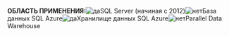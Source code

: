 <Token>**ОБЛАСТЬ ПРИМЕНЕНИЯ:**![да](media/yes.png)SQL Server (начиная с 2012)![нет](media/no.png)База данных SQL Azure![да](media/no.png)Хранилище данных SQL Azure![нет](media/yes.png)Parallel Data Warehouse</Token> 

